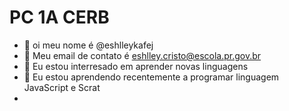 # PC 1A CERB
- 👋 oi meu nome é @eshlleykafej
- 👀 Meu email de contato é eshlley.cristo@escola.pr.gov.br
- 🌱 Eu estou interresado em aprender novas linguagens 
- 💞️ Eu estou aprendendo recentemente a programar linguagem JavaScript e Scrat
- 

<!---
eshlleykafej/eshlleykafej is a ✨ special ✨ repository because its `README.md` (this file) appears on your GitHub profile.
You can click the Preview link to take a look at your changes.
--->

